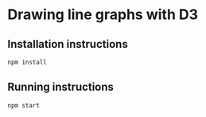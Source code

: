 # Drawing line graphs with D3

## Installation instructions

```bash
npm install
```

## Running instructions

```bash
npm start
```